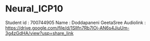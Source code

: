 # Neural_ICP10
Student id : 700744905
Name : Doddapaneni GeetaSree
Audiolink : https://drive.google.com/file/d/1Sllfn7Rb7IOj-AN6s4JiuUm-3g4zGdHA/view?usp=share_link
